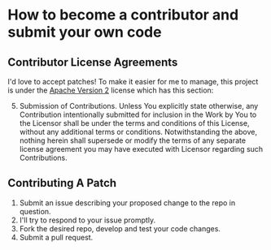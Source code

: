 # How to become a contributor and submit your own code

## Contributor License Agreements

I'd love to accept patches! To make it easier for me to manage, this project is under the [Apache Version 2](LICENSE) license which has this section:

5. Submission of Contributions. Unless You explicitly state otherwise, any Contribution intentionally submitted for inclusion in the Work by You to the Licensor shall be under the terms and conditions of this License, without any additional terms or conditions. Notwithstanding the above, nothing herein shall supersede or modify the terms of any separate license agreement you may have executed with Licensor regarding such Contributions.

## Contributing A Patch

1. Submit an issue describing your proposed change to the repo in question.
2. I'll try to respond to your issue promptly.
3. Fork the desired repo, develop and test your code changes.
4. Submit a pull request.

